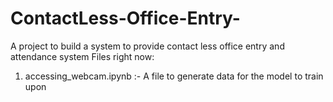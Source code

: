 # ContactLess-Office-Entry-
A project to build a system to provide contact less office entry and attendance system
Files right now:
1. accessing_webcam.ipynb :- A file to generate data for the model to train upon

